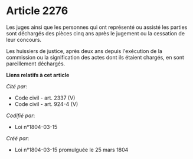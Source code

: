 # Article 2276

Les juges ainsi que les personnes qui ont représenté ou assisté les parties sont déchargés des pièces cinq ans après le
jugement ou la cessation de leur concours.

Les huissiers de justice, après deux ans depuis l'exécution de la commission ou la signification des actes dont ils étaient
chargés, en sont pareillement déchargés.

**Liens relatifs à cet article**

_Cité par_:

  - Code civil - art. 2337 (V)
  - Code civil - art. 924-4 (V)

_Codifié par_:

  - Loi n°1804-03-15

_Créé par_:

  - Loi n°1804-03-15 promulguée le 25 mars 1804
